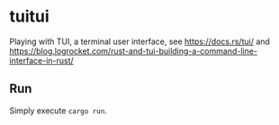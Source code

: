 # tuitui

Playing with TUI, a terminal user interface, see https://docs.rs/tui/  and https://blog.logrocket.com/rust-and-tui-building-a-command-line-interface-in-rust/


## Run

Simply execute `cargo run`.
